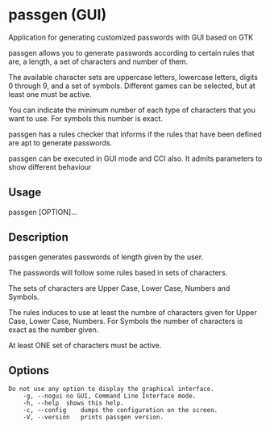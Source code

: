 # passgen (GUI)
Application for generating customized passwords with GUI based on GTK

passgen allows you to generate passwords according to certain rules that are, a length, a set of characters and number of them.

The available character sets are uppercase letters, lowercase letters, digits 0 through 9, and a set of symbols. Different games can be selected, but at least one must be active.

You can indicate the minimum number of each type of characters that you want to use. For symbols this number is exact.

passgen has a rules checker that informs if the rules that have been defined are apt to generate passwords.

passgen can be executed in GUI mode and CCI also. It admits parameters to show different behaviour
	
  ## Usage 
  passgen [OPTION]... 
	
  ## Description
  
  passgen generates passwords of length given by the user.
  
  The passwords will follow some rules based in sets of characters.
	
  The sets of characters are Upper Case, Lower Case, Numbers and Symbols.
	
  The rules induces to use at least the numbre of characters given for
	Upper Case, Lower Case, Numbers. For Symbols the number of characters is
	exact as the number given.
	
  At least ONE set of characters must be active.

  ## Options
  
	Do not use any option to display the graphical interface.
		-g, --nogui	no GUI, Command Line Interface mode.
		-h, --help	shows this help.
		-c, --config	dumps the configuration on the screen.
		-V, --version	prints passgen version.

